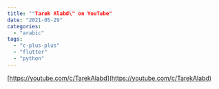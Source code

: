 ```yaml
---
title: ""Tarek Alabd\" on YouTube"
date: "2021-05-29"
categories: 
  - "arabic"
tags: 
  - "c-plus-plus"
  - "flutter"
  - "python"
---
```


[https://youtube.com/c/TarekAlabd](https://youtube.com/c/TarekAlabd)
